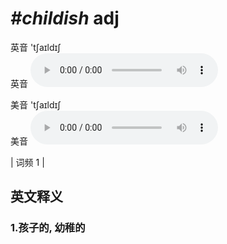 # ***\#childish*** adj
英音 'tʃaɪldɪʃ  
英音
<audio src="./media/childish1.aac" controls="controls"></audio>

美音 'tʃaɪldɪʃ  
美音
<audio src="./media/childish2.aac" controls="controls"></audio>



| 词频 1 |  

英文释义
---
### 1.**孩子的, 幼稚的**  


